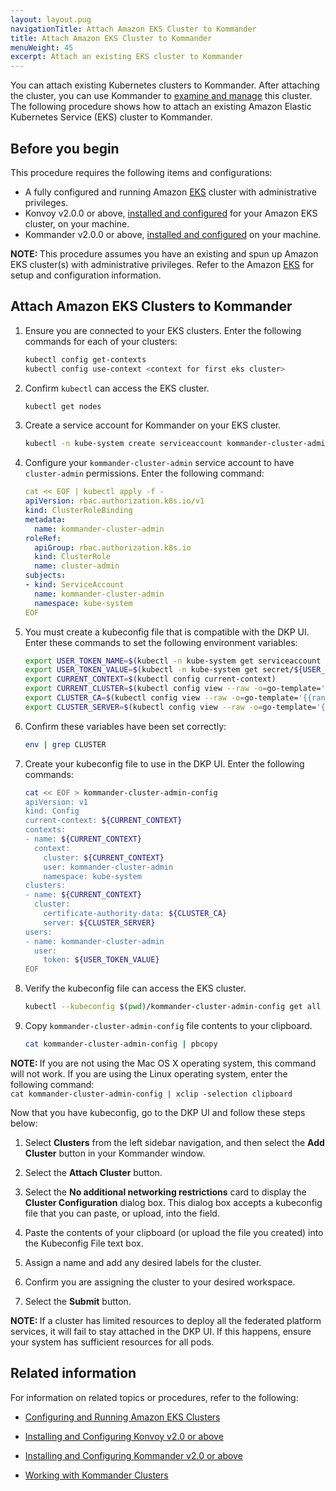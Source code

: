 ```yaml
---
layout: layout.pug
navigationTitle: Attach Amazon EKS Cluster to Kommander
title: Attach Amazon EKS Cluster to Kommander
menuWeight: 45
excerpt: Attach an existing EKS cluster to Kommander
---
```


You can attach existing Kubernetes clusters to Kommander. After attaching the cluster, you can use Kommander to [examine and manage](/dkp/kommander/2.1/clusters) this cluster. The following procedure shows how to attach an existing Amazon Elastic Kubernetes Service (EKS) cluster to Kommander.

## Before you begin

This procedure requires the following items and configurations:

- A fully configured and running Amazon [EKS](https://aws.amazon.com/eks/) cluster with administrative privileges.
- Konvoy v2.0.0 or above, [installed and configured](/dkp/konvoy/2.1/choose-infrastructure) for your Amazon EKS cluster, on your machine.
- Kommander v2.0.0 or above, [installed and configured](../../../install) on your machine.

<p class="message--note"><strong>NOTE: </strong>This procedure assumes you have an existing and spun up Amazon EKS cluster(s) with administrative privileges. Refer to the Amazon <a href="https://aws.amazon.com/eks/" target="_blank">EKS</a> for setup and configuration information.</p>

## Attach Amazon EKS Clusters to Kommander

1.  Ensure you are connected to your EKS clusters. Enter the following commands for each of your clusters:

    ```bash
    kubectl config get-contexts
    kubectl config use-context <context for first eks cluster>
    ```

1.  Confirm `kubectl` can access the EKS cluster.

    ```bash
    kubectl get nodes
    ```

1.  Create a service account for Kommander on your EKS cluster.

    ```bash
    kubectl -n kube-system create serviceaccount kommander-cluster-admin
    ```

1.  Configure your `kommander-cluster-admin` service account to have `cluster-admin` permissions. Enter the following command:

    ```yaml
    cat << EOF | kubectl apply -f -
    apiVersion: rbac.authorization.k8s.io/v1
    kind: ClusterRoleBinding
    metadata:
      name: kommander-cluster-admin
    roleRef:
      apiGroup: rbac.authorization.k8s.io
      kind: ClusterRole
      name: cluster-admin
    subjects:
    - kind: ServiceAccount
      name: kommander-cluster-admin
      namespace: kube-system
    EOF
    ```

1.  You must create a kubeconfig file that is compatible with the DKP UI. Enter these commands to set the following environment variables:

    ```bash
    export USER_TOKEN_NAME=$(kubectl -n kube-system get serviceaccount kommander-cluster-admin -o=jsonpath='{.secrets[0].name}')
    export USER_TOKEN_VALUE=$(kubectl -n kube-system get secret/${USER_TOKEN_NAME} -o=go-template='{{.data.token}}' | base64 --decode)
    export CURRENT_CONTEXT=$(kubectl config current-context)
    export CURRENT_CLUSTER=$(kubectl config view --raw -o=go-template='{{range .contexts}}{{if eq .name "'''${CURRENT_CONTEXT}'''"}}{{ index .context "cluster" }}{{end}}{{end}}')
    export CLUSTER_CA=$(kubectl config view --raw -o=go-template='{{range .clusters}}{{if eq .name "'''${CURRENT_CLUSTER}'''"}}{{ index .cluster "certificate-authority-data" }}{{end}}{{ end }}')
    export CLUSTER_SERVER=$(kubectl config view --raw -o=go-template='{{range .clusters}}{{if eq .name "'''${CURRENT_CLUSTER}'''"}}{{ .cluster.server }}{{end}}{{ end }}')
    ```

1.  Confirm these variables have been set correctly:

    ```bash
    env | grep CLUSTER
    ```

1.  Create your kubeconfig file to use in the DKP UI. Enter the following commands:

    ```bash
    cat << EOF > kommander-cluster-admin-config
    apiVersion: v1
    kind: Config
    current-context: ${CURRENT_CONTEXT}
    contexts:
    - name: ${CURRENT_CONTEXT}
      context:
        cluster: ${CURRENT_CONTEXT}
        user: kommander-cluster-admin
        namespace: kube-system
    clusters:
    - name: ${CURRENT_CONTEXT}
      cluster:
        certificate-authority-data: ${CLUSTER_CA}
        server: ${CLUSTER_SERVER}
    users:
    - name: kommander-cluster-admin
      user:
        token: ${USER_TOKEN_VALUE}
    EOF
    ```

1.  Verify the kubeconfig file can access the EKS cluster.

    ```bash
    kubectl --kubeconfig $(pwd)/kommander-cluster-admin-config get all --all-namespaces
    ```

1.  Copy `kommander-cluster-admin-config` file contents to your clipboard.

    ```bash
    cat kommander-cluster-admin-config | pbcopy
    ```

   <p class="message--note"><strong>NOTE: </strong>If you are not using the Mac OS X operating system, this command will not work. If you are using the Linux operating system, enter the following command: <br/><code>cat kommander-cluster-admin-config | xclip -selection clipboard</code></p>

Now that you have kubeconfig, go to the DKP UI and follow these steps below:

1.  Select **Clusters** from the left sidebar navigation, and then select the **Add Cluster** button in your Kommander window.

1.  Select the **Attach Cluster** button.

1.  Select the **No additional networking restrictions** card to display the **Cluster Configuration** dialog box. This dialog box accepts a kubeconfig file that you can paste, or upload, into the field.

1.  Paste the contents of your clipboard (or upload the file you created) into the Kubeconfig File text box.

1.  Assign a name and add any desired labels for the cluster.

1.  Confirm you are assigning the cluster to your desired workspace.

1.  Select the **Submit** button.

<p class="message--note"><strong>NOTE: </strong>If a cluster has limited resources to deploy all the federated platform services, it will fail to stay attached in the DKP UI. If this happens, ensure your system has sufficient resources for all pods.</p>

## Related information

For information on related topics or procedures, refer to the following:

-   [Configuring and Running Amazon EKS Clusters](https://aws.amazon.com/eks/)

-   [Installing and Configuring Konvoy v2.0 or above](/dkp/konvoy/2.1/choose-infrastructure)

-   [Installing and Configuring Kommander v2.0 or above](../../../install)

-   [Working with Kommander Clusters](/dkp/kommander/2.1/clusters/)

[eks]: https://aws.amazon.com/eks/

